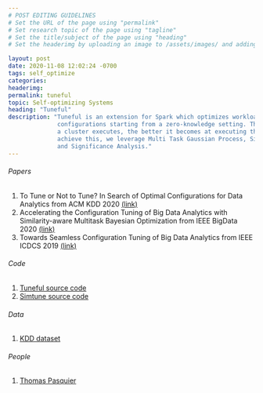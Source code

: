 ```yaml
---
# POST EDITING GUIDELINES
# Set the URL of the page using "permalink"
# Set research topic of the page using "tagline"
# Set the title/subject of the page using "heading"
# Set the headerimg by uploading an image to /assets/images/ and adding the URL to "headerimg"

layout: post
date: 2020-11-08 12:02:24 -0700
tags: self_optimize
categories:
headerimg:
permalink: tuneful
topic: Self-optimizing Systems
heading: "Tuneful"
description: "Tuneful is an extension for Spark which optimizes workload
              configurations starting from a zero-knowledge setting. The more workloads
              a cluster executes, the better it becomes at executing them. In order to
              achieve this, we leverage Multi Task Gaussian Process, Similarity Analysis
              and Significance Analysis."  
---
```

<!-- /Project Overview section -->
<!-- Project Details and Additional Info -->
<div class="container">
    <h6>Papers</h6>
        <ol>
            <li>To Tune or Not to Tune? In Search of Optimal Configurations for Data Analytics from ACM KDD 2020 <a href="https://tfjmp.org/publications/2020-kdd.pdf">(link)</a></li>
            <li>Accelerating the Configuration Tuning of Big Data Analytics with Similarity-aware Multitask Bayesian Optimization from IEEE BigData 2020 <a href="https://tfjmp.org/publications/2020-bigdata.pdf">(link)</a></li>
            <li>Towards Seamless Configuration Tuning of Big Data Analytics from IEEE ICDCS 2019 <a href="https://tfjmp.org/publications/2019-icdcs.pdf">(link)</a></li>
        </ol>
    <h6>Code</h6>
        <ol>
            <li><a href="https://github.com/ayat-khairy/tuneful-code">Tuneful source code</a></li>
            <li><a href="https://github.com/ayat-khairy/simtune">Simtune source code</a></li>
        </ol>
    <h6>Data</h6>
        <ol>
            <li><a href="https://github.com/ayat-khairy/tuneful-data">KDD dataset</a></li>
        </ol>
    <h6>People</h6>
        <ol>
          	<li><a href="https://tfjmp.org/">Thomas Pasquier</a></li>
        </ol>
</div>
